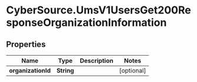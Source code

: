 # CyberSource.UmsV1UsersGet200ResponseOrganizationInformation

## Properties
Name | Type | Description | Notes
------------ | ------------- | ------------- | -------------
**organizationId** | **String** |  | [optional] 


